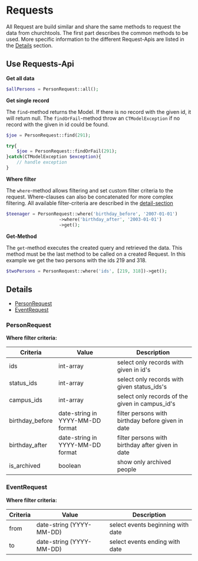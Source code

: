 # Requests

All Request are build similar and share the same methods to request the data from churchtools. The first part describes the common methods to be used. More specific information to the different Request-Apis are listed in the [Details](#details) section.
## Use Requests-Api

**Get all data**

```php
$allPersons = PersonRequest::all();
```

**Get single record**

The `find`-method returns the Model. If there is no record with the given id, it will return null. The `findOrFail`-method throw an `CTModelException` if no record with the given in id could be found.

```php
$joe = PersonRequest::find(291);

try{
    $joe = PersonRequest::findOrFail(291);
}catch(CTModelException $exception){
    // handle exception
}
```

**Where filter** 

The `where`-method allows filtering and set custom filter criteria to the request. Where-clauses can also be concatenated for more complex filtering. All available filter-criteria are described in the [detail-section](#details)

```php
$teenager = PersonRequest::where('birthday_before', '2007-01-01')
                    ->where('birthday_after', '2003-01-01')
                    ->get();

```

**Get-Method** 

The `get`-method executes the created query and retrieved the data. This method must be the last method to be called on a created Request. In this example we get the two persons with the ids 219 and 318.

```php
$twoPersons = PersonRequest::where('ids', [219, 318])->get();
```

## Details

* [PersonRequest](#personrequest)
* [EventRequest](#eventrequest)


### PersonRequest

**Where filter criteria:**

| Criteria | Value | Description |
| --- | --- | --- |
| ids | int-array | select only records with given in id's |
| status_ids | int-array | select only records with given status_ids's |
| campus_ids | int-array | select only records of the given in campus_id's |
| birthday_before | date-string in YYYY-MM-DD format | filter persons with birthday before given in date |
| birthday_after | date-string in YYYY-MM-DD format | filter persons with birthday after given in date |
| is_archived | boolean | show only archived people |

### EventRequest

**Where filter criteria:**

| Criteria | Value | Description |
| --- | --- | --- |
| from | date-string (YYYY-MM-DD) | select events beginning with date |
| to | date-string (YYYY-MM-DD) | select events ending with date |